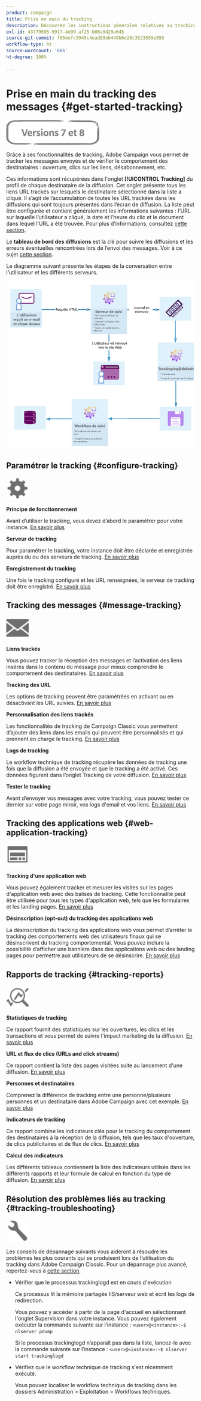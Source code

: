 ```yaml
---
product: campaign
title: Prise en main du tracking
description: Découvrez les instructions générales relatives au tracking dans Adobe Campaign Classic
exl-id: 43779505-9917-4e99-af25-b00a9d29a645
source-git-commit: f05eefc9945c4ead89eb448b6e28c3523559e055
workflow-type: ht
source-wordcount: '686'
ht-degree: 100%

---
```


# Prise en main du tracking des messages {#get-started-tracking}

![](../../assets/common.svg)

Grâce à ses fonctionnalités de tracking, Adobe Campaign vous permet de tracker les messages envoyés et de vérifier le comportement des destinataires : ouverture, clics sur les liens, désabonnement, etc.

Ces informations sont récupérées dans l&#39;onglet **[!UICONTROL Tracking]** du profil de chaque destinataire de la diffusion. Cet onglet présente tous les liens URL trackés sur lesquels le destinataire sélectionné dans la liste a cliqué. Il s’agit de l’accumulation de toutes les URL trackées dans les diffusions qui sont toujours présentes dans l’écran de diffusion. La liste peut être configurée et contient généralement les informations suivantes : l’URL sur laquelle l’utilisateur a cliqué, la date et l’heure du clic et le document dans lequel l’URL a été trouvée. Pour plus d’informations, consultez [cette section](../../platform/using/editing-a-profile.md#tracking-tab).

Le **tableau de bord des diffusions** est la clé pour suivre les diffusions et les erreurs éventuelles rencontrées lors de l’envoi des messages. Voir à ce sujet [cette section](delivery-dashboard.md).

Le diagramme suivant présente les étapes de la conversation entre l&#39;utilisateur et les différents serveurs.

![](assets/tracking-diagram.png)

## Paramétrer le tracking {#configure-tracking}

<img src="assets/do-not-localize/icon-configure.svg" width="60px">

**Principe de fonctionnement**

Avant d’utiliser le tracking, vous devez d’abord le paramétrer pour votre instance. [En savoir plus](../../installation/using/deploying-an-instance.md#operating-principle)

**Serveur de tracking**

Pour paramétrer le tracking, votre instance doit être déclarée et enregistrée auprès du ou des serveurs de tracking. [En savoir plus](../../installation/using/deploying-an-instance.md#tracking-server)

**Enregistrement du tracking**

Une fois le tracking configuré et les URL renseignées, le serveur de tracking doit être enregistré. [En savoir plus](../../installation/using/deploying-an-instance.md#saving-tracking)

## Tracking des messages {#message-tracking}

<img src="assets/do-not-localize/icon-message-tracking.svg" width="60px">

**Liens trackés**

Vous pouvez tracker la réception des messages et l’activation des liens insérés dans le contenu du message pour mieux comprendre le comportement des destinataires. [En savoir plus](how-to-configure-tracked-links.md)

**Tracking des URL**

Les options de tracking peuvent être paramétrées en activant ou en désactivant les URL suivies. [En savoir plus](personalizing-url-tracking.md)

**Personnalisation des liens trackés**

Les fonctionnalités de tracking de Campaign Classic vous permettent d’ajouter des liens dans les emails qui peuvent être personnalisés et qui prennent en charge le tracking. [En savoir plus](tracking-personalized-links.md)

**Logs de tracking**

Le workflow technique de tracking récupère les données de tracking une fois que la diffusion a été envoyée et que le tracking a été activé. Ces données figurent dans l’onglet Tracking de votre diffusion. [En savoir plus](accessing-the-tracking-logs.md)

**Tester le tracking**

Avant d’envoyer vos messages avec votre tracking, vous pouvez tester ce dernier sur votre page miroir, vos logs d&#39;email et vos liens. [En savoir plus](testing-tracking.md)

## Tracking des applications web {#web-application-tracking}

<img src="assets/do-not-localize/icon-web-app.svg" width="60px">

**Tracking d&#39;une application web**

Vous pouvez également tracker et mesurer les visites sur les pages d&#39;application web avec des balises de tracking. Cette fonctionnalité peut être utilisée pour tous les types d&#39;application web, tels que les formulaires et les landing pages. [En savoir plus](../../web/using/tracking-a-web-application.md)

**Désinscription (opt-out) du tracking des applications web**

La désinscription du tracking des applications web vous permet d’arrêter le tracking des comportements web des utilisateurs finaux qui se désinscrivent du tracking comportemental. Vous pouvez inclure la possibilité d’afficher une bannière dans des applications web ou des landing pages pour permettre aux utilisateurs de se désinscrire. [En savoir plus](../../web/using/web-application-tracking-opt-out.md)

## Rapports de tracking {#tracking-reports}

<img src="assets/do-not-localize/icon_monitor.svg" width="60px">

**Statistiques de tracking**

Ce rapport fournit des statistiques sur les ouvertures, les clics et les transactions et vous permet de suivre l&#39;impact marketing de la diffusion. [En savoir plus](../../reporting/using/delivery-reports.md#tracking-statistics)

**URL et flux de clics (URLs and click streams)**

Ce rapport contient la liste des pages visitées suite au lancement d&#39;une diffusion. [En savoir plus](../../reporting/using/delivery-reports.md#urls-and-click-streams)

**Personnes et destinataires**

Comprenez la différence de tracking entre une personne/plusieurs personnes et un destinataire dans Adobe Campaign avec cet exemple. [En savoir plus](../../reporting/using/person-people-recipients.md)

**Indicateurs de tracking**

Ce rapport combine les indicateurs clés pour le tracking du comportement des destinataires à la réception de la diffusion, tels que les taux d&#39;ouverture, de clics publicitaires et de flux de clics. [En savoir plus](../../reporting/using/delivery-reports.md#tracking-indicators)

**Calcul des indicateurs**

Les différents tableaux contiennent la liste des indicateurs utilisés dans les différents rapports et leur formule de calcul en fonction du type de diffusion. [En savoir plus](../../reporting/using/indicator-calculation.md)

## Résolution des problèmes liés au tracking {#tracking-troubleshooting}

<img src="assets/do-not-localize/icon-troubleshooting.svg" width="60px">

Les conseils de dépannage suivants vous aideront à résoudre les problèmes les plus courants qui se produisent lors de l’utilisation du tracking dans Adobe Campaign Classic. Pour un dépannage plus avancé, reportez-vous à [cette section](tracking-troubleshooting.md).

* Vérifier que le processus trackinglogd est en cours d&#39;exécution

   Ce processus lit la mémoire partagée IIS/serveur web et écrit les logs de redirection.

   Vous pouvez y accéder à partir de la page d&#39;accueil en sélectionnant l&#39;onglet Supervision dans votre instance. Vous pouvez également exécuter la commande suivante sur l’instance : `<user>@<instance>:~$ nlserver pdump`

   Si le processus trackinglogd n’apparaît pas dans la liste, lancez-le avec la commande suivante sur l’instance : `<user>@<instance>:~$ nlserver start trackinglogd`

* Vérifiez que le workflow technique de tracking s&#39;est récemment exécuté.

   Vous pouvez localiser le workflow technique de tracking dans les dossiers Administration > Exploitation > Workflows techniques.
